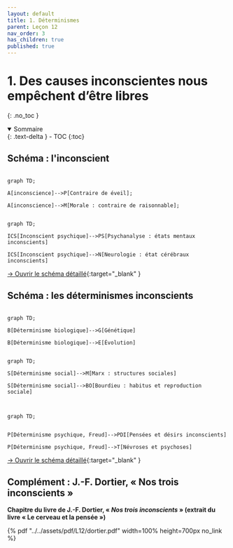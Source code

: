 ```yaml
---
layout: default
title: 1. Déterminismes
parent: Leçon 12
nav_order: 3
has_children: true
published: true
---
```


# 1. Des causes inconscientes nous empêchent d’être libres
{: .no_toc }

<details open markdown="block">
  <summary>
    Sommaire
  </summary>
  {: .text-delta }
- TOC
{:toc}
</details>


## Schéma : l'inconscient

```mermaid

graph TD;

A[inconscience]-->P[Contraire de éveil];  

A[inconscience]-->M[Morale : contraire de raisonnable]; 

```

```mermaid

graph TD;

ICS[Inconscient psychique]-->PS[Psychanalyse : états mentaux inconscients]

ICS[Inconscient psychique]-->N[Neurologie : état cérébraux inconscients]

```


[→ Ouvrir le schéma détaillé](https://rollauda.github.io/schemas/cartes/inconscient.html){:target="_blank" } 

## Schéma : les déterminismes inconscients

```mermaid

graph TD; 

B[Déterminisme biologique]-->G[Génétique]

B[Déterminisme biologique]-->E[Évolution]

```

```mermaid

graph TD; 

S[Déterminisme social]-->M[Marx : structures sociales]

S[Déterminisme social]-->BO[Bourdieu : habitus et reproduction sociale]


```

```mermaid

graph TD; 


P[Déterminisme psychique, Freud]-->PDI[Pensées et désirs inconscients]

P[Déterminisme psychique, Freud]-->T[Névroses et psychoses]

```

[→ Ouvrir le schéma détaillé](https://rollauda.github.io/schemas/cartes/determinisme-ics.html){:target="_blank" } 

## Complément : J.-F. Dortier, « Nos trois inconscients »

**Chapitre du livre de J.-F. Dortier, « *Nos trois inconscients* » (extrait du livre « Le cerveau et la pensée »)**   

{% pdf "../../assets/pdf/L12/dortier.pdf" width=100% height=700px no_link %} 




